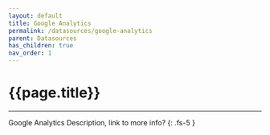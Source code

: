 ```yaml
---
layout: default
title: Google Analytics
permalink: /datasources/google-analytics
parent: Datasources
has_children: true
nav_order: 1
---
```


# {{page.title}}

---

Google Analytics Description, link to more info?
{: .fs-5 }